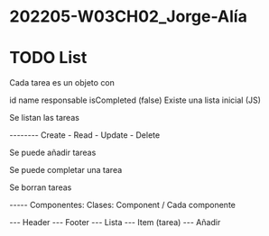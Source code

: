 # 202205-W03CH02_Jorge-Alía

# TODO List

Cada tarea es un objeto con

id
name
responsable
isCompleted (false)
Existe una lista inicial (JS)

Se listan las tareas

-------- Create - Read - Update - Delete

Se puede añadir tareas

Se puede completar una tarea

Se borran tareas

----- Componentes: Clases: Component / Cada componente

--- Header --- Footer --- Lista --- Item (tarea) --- Añadir
